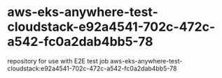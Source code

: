 # aws-eks-anywhere-test-cloudstack-e92a4541-702c-472c-a542-fc0a2dab4bb5-78
repository for use with E2E test job aws-eks-anywhere-test-cloudstack:e92a4541-702c-472c-a542-fc0a2dab4bb5-78
